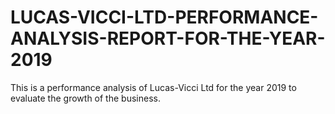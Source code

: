 # LUCAS-VICCI-LTD-PERFORMANCE-ANALYSIS-REPORT-FOR-THE-YEAR-2019
This is a performance analysis of Lucas-Vicci Ltd for the year  2019 to evaluate the growth of the business.
